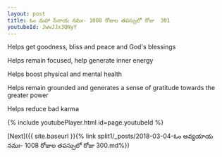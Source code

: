 ```yaml
---
layout: post
title: ఓం మహా సేనాయ నమః- 1008 రోజుల తపస్సులో రోజు  301
youtubeId: JwwJJx3QNyY
---
```

 
 
Helps get goodness, bliss and peace and God's blessings
 
Helps remain focused, help generate inner energy 
 
Helps boost physical and mental health 
 
Helps remain grounded and generates a sense of gratitude towards the greater power 
 
Helps reduce bad karma
 
 
 
 


{% include youtubePlayer.html id=page.youtubeId %}
 
[Next]({{ site.baseurl }}{% link  split1/_posts/2018-03-04-ఓం అవ్యయాయ నమః- 1008 రోజుల తపస్సులో రోజు  300.md%})
 
